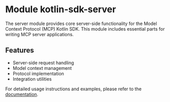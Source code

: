 # Module kotlin-sdk-server

The server module provides core server-side functionality for the Model Context Protocol (MCP) Kotlin SDK.
This module includes essential parts for writing MCP server applications.

## Features

* Server-side request handling
* Model context management
* Protocol implementation
* Integration utilities

For detailed usage instructions and examples, please refer to
the [documentation](https://github.com/modelcontextprotocol/kotlin-sdk/blob/main/README.md).

